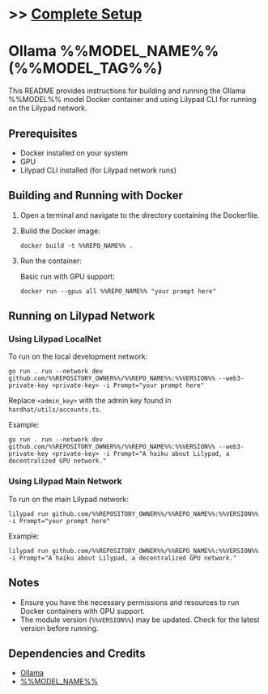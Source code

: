 # >> [Complete Setup](../../issues/new?template=complete_setup.yml)

# Ollama %%MODEL_NAME%% (%%MODEL_TAG%%)

This README provides instructions for building and running the Ollama %%MODEL%% model Docker container and using Lilypad CLI for running on the Lilypad network.

## Prerequisites

- Docker installed on your system
- GPU
- Lilypad CLI installed (for Lilypad network runs)

## Building and Running with Docker

1. Open a terminal and navigate to the directory containing the Dockerfile.

2. Build the Docker image:
   ```
   docker build -t %%REPO_NAME%% .
   ```

3. Run the container:

   Basic run with GPU support:
   ```
   docker run --gpus all %%REPO_NAME%% "your prompt here"
   ```

## Running on Lilypad Network

### Using Lilypad LocalNet

To run on the local development network:

```
go run . run --network dev github.com/%%REPOSITORY_OWNER%%/%%REPO_NAME%%:%%VERSION%% --web3-private-key <private-key> -i Prompt="your prompt here"
```

Replace `<admin_key>` with the admin key found in `hardhat/utils/accounts.ts`.

Example:
```
go run . run --network dev github.com/%%REPOSITORY_OWNER%%/%%REPO_NAME%%:%%VERSION%% --web3-private-key <private-key> -i Prompt="A haiku about Lilypad, a decentralized GPU network."
```

### Using Lilypad Main Network

To run on the main Lilypad network:

```
lilypad run github.com/%%REPOSITORY_OWNER%%/%%REPO_NAME%%:%%VERSION%% -i Prompt="your prompt here"
```

Example:
```
lilypad run github.com/%%REPOSITORY_OWNER%%/%%REPO_NAME%%:%%VERSION%% -i Prompt="A haiku about Lilypad, a decentralized GPU network."
```

## Notes

- Ensure you have the necessary permissions and resources to run Docker containers with GPU support.
- The module version (`%%VERSION%%`) may be updated. Check for the latest version before running.

## Dependencies and Credits

- [Ollama](https://ollama.com/)
- [%%MODEL_NAME%%](%%MODEL_URL%%)